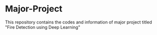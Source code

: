 # Major-Project
This repository contains the codes and information of major project titled "Fire Detection using Deep Learning"
